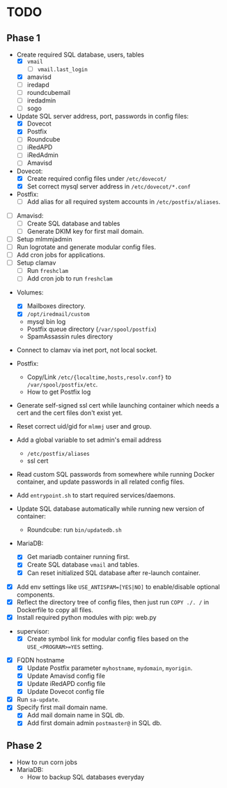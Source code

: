 # TODO

## Phase 1

- Create required SQL database, users, tables
    - [x] `vmail`
        - [ ] `vmail.last_login`
    - [x] amavisd
    - [ ] iredapd
    - [ ] roundcubemail
    - [ ] iredadmin
    - [ ] sogo
- Update SQL server address, port, passwords in config files:
    - [x] Dovecot
    - [x] Postfix
    - [ ] Roundcube
    - [ ] iRedAPD
    - [ ] iRedAdmin
    - [ ] Amavisd
- Dovecot:
    - [x] Create required config files under `/etc/dovecot/`
    - [x] Set correct mysql server address in `/etc/dovecot/*.conf`
- Postfix:
    - [ ] Add alias for all required system accounts in `/etc/postfix/aliases`.
- [ ] Amavisd:
    - [ ] Create SQL database and tables
    - [ ] Generate DKIM key for first mail domain.
- [ ] Setup mlmmjadmin
- [ ] Run logrotate and generate modular config files.
- [ ] Add cron jobs for applications.
- [ ] Setup clamav
    - [ ] Run `freshclam`
    - [ ] Add cron job to run `freshclam`

- Volumes:
    - [x] Mailboxes directory.
    - [x] `/opt/iredmail/custom`
    - mysql bin log
    - Postfix queue directory (`/var/spool/postfix`)
    - SpamAssassin rules directory
- Connect to clamav via inet port, not local socket.
- Postfix:
    - Copy/Link `/etc/{localtime,hosts,resolv.conf}` to `/var/spool/postfix/etc`.
    - How to get Postfix log
- Generate self-signed ssl cert while launching container which needs a cert
  and the cert files don't exist yet.
- Reset correct uid/gid for `mlmmj` user and group.
- Add a global variable to set admin's email address
    - `/etc/postfix/aliases`
    - ssl cert
- Read custom SQL passwords from somewhere while running Docker container, and
  update passwords in all related config files.
- Add `entrypoint.sh` to start required services/daemons.

- Update SQL database automatically while running new version of container:
    - Roundcube: run `bin/updatedb.sh`

- MariaDB:
    - [x] Get mariadb container running first.
    - [x] Create SQL database `vmail` and tables.
    - [x] Can reset initialized SQL database after re-launch container.
- [x] Add env settings like `USE_ANTISPAM=[YES|NO]` to enable/disable optional components.
- [x] Reflect the directory tree of config files, then just run `COPY ./. /` in Dockerfile to copy all files.
- [x] Install required python modules with pip: web.py
- supervisor:
    - [x] Create symbol link for modular config files based on the `USE_<PROGRAM>=YES` setting.
- [x] FQDN hostname
    - [x] Update Postfix parameter `myhostname`, `mydomain`, `myorigin`.
    - [x] Update Amavisd config file
    - [x] Update iRedAPD config file
    - [x] Update Dovecot config file
- [x] Run `sa-update`.
- [x] Specify first mail domain name.
    - [x] Add mail domain name in SQL db.
    - [x] Add first domain admin `postmaster@` in SQL db.

## Phase 2

- How to run corn jobs
- MariaDB:
    - How to backup SQL databases everyday

